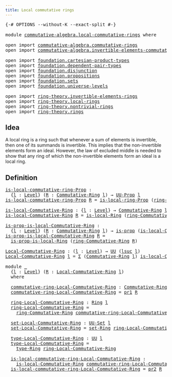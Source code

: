 ```yaml
---
title: Local commutative rings
---
```


<pre class="Agda"><a id="49" class="Symbol">{-#</a> <a id="53" class="Keyword">OPTIONS</a> <a id="61" class="Pragma">--without-K</a> <a id="73" class="Pragma">--exact-split</a> <a id="87" class="Symbol">#-}</a>

<a id="92" class="Keyword">module</a> <a id="99" href="commutative-algebra.local-commutative-rings.html" class="Module">commutative-algebra.local-commutative-rings</a> <a id="143" class="Keyword">where</a>

<a id="150" class="Keyword">open</a> <a id="155" class="Keyword">import</a> <a id="162" href="commutative-algebra.commutative-rings.html" class="Module">commutative-algebra.commutative-rings</a>
<a id="200" class="Keyword">open</a> <a id="205" class="Keyword">import</a> <a id="212" href="commutative-algebra.invertible-elements-commutative-rings.html" class="Module">commutative-algebra.invertible-elements-commutative-rings</a>

<a id="271" class="Keyword">open</a> <a id="276" class="Keyword">import</a> <a id="283" href="foundation.cartesian-product-types.html" class="Module">foundation.cartesian-product-types</a>
<a id="318" class="Keyword">open</a> <a id="323" class="Keyword">import</a> <a id="330" href="foundation.dependent-pair-types.html" class="Module">foundation.dependent-pair-types</a>
<a id="362" class="Keyword">open</a> <a id="367" class="Keyword">import</a> <a id="374" href="foundation.disjunction.html" class="Module">foundation.disjunction</a>
<a id="397" class="Keyword">open</a> <a id="402" class="Keyword">import</a> <a id="409" href="foundation.propositions.html" class="Module">foundation.propositions</a>
<a id="433" class="Keyword">open</a> <a id="438" class="Keyword">import</a> <a id="445" href="foundation.sets.html" class="Module">foundation.sets</a>
<a id="461" class="Keyword">open</a> <a id="466" class="Keyword">import</a> <a id="473" href="foundation.universe-levels.html" class="Module">foundation.universe-levels</a>

<a id="501" class="Keyword">open</a> <a id="506" class="Keyword">import</a> <a id="513" href="ring-theory.invertible-elements-rings.html" class="Module">ring-theory.invertible-elements-rings</a>
<a id="551" class="Keyword">open</a> <a id="556" class="Keyword">import</a> <a id="563" href="ring-theory.local-rings.html" class="Module">ring-theory.local-rings</a>
<a id="587" class="Keyword">open</a> <a id="592" class="Keyword">import</a> <a id="599" href="ring-theory.nontrivial-rings.html" class="Module">ring-theory.nontrivial-rings</a>
<a id="628" class="Keyword">open</a> <a id="633" class="Keyword">import</a> <a id="640" href="ring-theory.rings.html" class="Module">ring-theory.rings</a>
</pre>
## Idea

A local ring is a ring such that whenever a sum of elements is invertible, then one of its summands is invertible. This implies that the non-invertible elements form an ideal. However, the law of excluded middle is needed to show that any ring of which the non-invertible elements form an ideal is a local ring.

## Definition

<pre class="Agda"><a id="is-local-commutative-ring-Prop"></a><a id="1008" href="commutative-algebra.local-commutative-rings.html#1008" class="Function">is-local-commutative-ring-Prop</a> <a id="1039" class="Symbol">:</a>
  <a id="1043" class="Symbol">{</a><a id="1044" href="commutative-algebra.local-commutative-rings.html#1044" class="Bound">l</a> <a id="1046" class="Symbol">:</a> <a id="1048" href="Agda.Primitive.html#597" class="Postulate">Level</a><a id="1053" class="Symbol">}</a> <a id="1055" class="Symbol">(</a><a id="1056" href="commutative-algebra.local-commutative-rings.html#1056" class="Bound">R</a> <a id="1058" class="Symbol">:</a> <a id="1060" href="commutative-algebra.commutative-rings.html#1518" class="Function">Commutative-Ring</a> <a id="1077" href="commutative-algebra.local-commutative-rings.html#1044" class="Bound">l</a><a id="1078" class="Symbol">)</a> <a id="1080" class="Symbol">→</a> <a id="1082" href="foundation-core.propositions.html#1380" class="Function">UU-Prop</a> <a id="1090" href="commutative-algebra.local-commutative-rings.html#1044" class="Bound">l</a>
<a id="1092" href="commutative-algebra.local-commutative-rings.html#1008" class="Function">is-local-commutative-ring-Prop</a> <a id="1123" href="commutative-algebra.local-commutative-rings.html#1123" class="Bound">R</a> <a id="1125" class="Symbol">=</a> <a id="1127" href="ring-theory.local-rings.html#819" class="Function">is-local-ring-Prop</a> <a id="1146" class="Symbol">(</a><a id="1147" href="commutative-algebra.commutative-rings.html#1680" class="Function">ring-Commutative-Ring</a> <a id="1169" href="commutative-algebra.local-commutative-rings.html#1123" class="Bound">R</a><a id="1170" class="Symbol">)</a>

<a id="is-local-Commutative-Ring"></a><a id="1173" href="commutative-algebra.local-commutative-rings.html#1173" class="Function">is-local-Commutative-Ring</a> <a id="1199" class="Symbol">:</a> <a id="1201" class="Symbol">{</a><a id="1202" href="commutative-algebra.local-commutative-rings.html#1202" class="Bound">l</a> <a id="1204" class="Symbol">:</a> <a id="1206" href="Agda.Primitive.html#597" class="Postulate">Level</a><a id="1211" class="Symbol">}</a> <a id="1213" class="Symbol">→</a> <a id="1215" href="commutative-algebra.commutative-rings.html#1518" class="Function">Commutative-Ring</a> <a id="1232" href="commutative-algebra.local-commutative-rings.html#1202" class="Bound">l</a> <a id="1234" class="Symbol">→</a> <a id="1236" href="foundation-core.universe-levels.html#222" class="Primitive">UU</a> <a id="1239" href="commutative-algebra.local-commutative-rings.html#1202" class="Bound">l</a>
<a id="1241" href="commutative-algebra.local-commutative-rings.html#1173" class="Function">is-local-Commutative-Ring</a> <a id="1267" href="commutative-algebra.local-commutative-rings.html#1267" class="Bound">R</a> <a id="1269" class="Symbol">=</a> <a id="1271" href="ring-theory.local-rings.html#1211" class="Function">is-local-Ring</a> <a id="1285" class="Symbol">(</a><a id="1286" href="commutative-algebra.commutative-rings.html#1680" class="Function">ring-Commutative-Ring</a> <a id="1308" href="commutative-algebra.local-commutative-rings.html#1267" class="Bound">R</a><a id="1309" class="Symbol">)</a>

<a id="is-prop-is-local-Commutative-Ring"></a><a id="1312" href="commutative-algebra.local-commutative-rings.html#1312" class="Function">is-prop-is-local-Commutative-Ring</a> <a id="1346" class="Symbol">:</a>
  <a id="1350" class="Symbol">{</a><a id="1351" href="commutative-algebra.local-commutative-rings.html#1351" class="Bound">l</a> <a id="1353" class="Symbol">:</a> <a id="1355" href="Agda.Primitive.html#597" class="Postulate">Level</a><a id="1360" class="Symbol">}</a> <a id="1362" class="Symbol">(</a><a id="1363" href="commutative-algebra.local-commutative-rings.html#1363" class="Bound">R</a> <a id="1365" class="Symbol">:</a> <a id="1367" href="commutative-algebra.commutative-rings.html#1518" class="Function">Commutative-Ring</a> <a id="1384" href="commutative-algebra.local-commutative-rings.html#1351" class="Bound">l</a><a id="1385" class="Symbol">)</a> <a id="1387" class="Symbol">→</a> <a id="1389" href="foundation-core.propositions.html#1295" class="Function">is-prop</a> <a id="1397" class="Symbol">(</a><a id="1398" href="commutative-algebra.local-commutative-rings.html#1173" class="Function">is-local-Commutative-Ring</a> <a id="1424" href="commutative-algebra.local-commutative-rings.html#1363" class="Bound">R</a><a id="1425" class="Symbol">)</a>
<a id="1427" href="commutative-algebra.local-commutative-rings.html#1312" class="Function">is-prop-is-local-Commutative-Ring</a> <a id="1461" href="commutative-algebra.local-commutative-rings.html#1461" class="Bound">R</a> <a id="1463" class="Symbol">=</a>
  <a id="1467" href="ring-theory.local-rings.html#1307" class="Function">is-prop-is-local-Ring</a> <a id="1489" class="Symbol">(</a><a id="1490" href="commutative-algebra.commutative-rings.html#1680" class="Function">ring-Commutative-Ring</a> <a id="1512" href="commutative-algebra.local-commutative-rings.html#1461" class="Bound">R</a><a id="1513" class="Symbol">)</a>

<a id="Local-Commutative-Ring"></a><a id="1516" href="commutative-algebra.local-commutative-rings.html#1516" class="Function">Local-Commutative-Ring</a> <a id="1539" class="Symbol">:</a> <a id="1541" class="Symbol">(</a><a id="1542" href="commutative-algebra.local-commutative-rings.html#1542" class="Bound">l</a> <a id="1544" class="Symbol">:</a> <a id="1546" href="Agda.Primitive.html#597" class="Postulate">Level</a><a id="1551" class="Symbol">)</a> <a id="1553" class="Symbol">→</a> <a id="1555" href="foundation-core.universe-levels.html#222" class="Primitive">UU</a> <a id="1558" class="Symbol">(</a><a id="1559" href="Agda.Primitive.html#780" class="Primitive">lsuc</a> <a id="1564" href="commutative-algebra.local-commutative-rings.html#1542" class="Bound">l</a><a id="1565" class="Symbol">)</a>
<a id="1567" href="commutative-algebra.local-commutative-rings.html#1516" class="Function">Local-Commutative-Ring</a> <a id="1590" href="commutative-algebra.local-commutative-rings.html#1590" class="Bound">l</a> <a id="1592" class="Symbol">=</a> <a id="1594" href="foundation-core.dependent-pair-types.html#502" class="Record">Σ</a> <a id="1596" class="Symbol">(</a><a id="1597" href="commutative-algebra.commutative-rings.html#1518" class="Function">Commutative-Ring</a> <a id="1614" href="commutative-algebra.local-commutative-rings.html#1590" class="Bound">l</a><a id="1615" class="Symbol">)</a> <a id="1617" href="commutative-algebra.local-commutative-rings.html#1173" class="Function">is-local-Commutative-Ring</a>

<a id="1644" class="Keyword">module</a> <a id="1651" href="commutative-algebra.local-commutative-rings.html#1651" class="Module">_</a>
  <a id="1655" class="Symbol">{</a><a id="1656" href="commutative-algebra.local-commutative-rings.html#1656" class="Bound">l</a> <a id="1658" class="Symbol">:</a> <a id="1660" href="Agda.Primitive.html#597" class="Postulate">Level</a><a id="1665" class="Symbol">}</a> <a id="1667" class="Symbol">(</a><a id="1668" href="commutative-algebra.local-commutative-rings.html#1668" class="Bound">R</a> <a id="1670" class="Symbol">:</a> <a id="1672" href="commutative-algebra.local-commutative-rings.html#1516" class="Function">Local-Commutative-Ring</a> <a id="1695" href="commutative-algebra.local-commutative-rings.html#1656" class="Bound">l</a><a id="1696" class="Symbol">)</a>
  <a id="1700" class="Keyword">where</a>

  <a id="1709" href="commutative-algebra.local-commutative-rings.html#1709" class="Function">commutative-ring-Local-Commutative-Ring</a> <a id="1749" class="Symbol">:</a> <a id="1751" href="commutative-algebra.commutative-rings.html#1518" class="Function">Commutative-Ring</a> <a id="1768" href="commutative-algebra.local-commutative-rings.html#1656" class="Bound">l</a>
  <a id="1772" href="commutative-algebra.local-commutative-rings.html#1709" class="Function">commutative-ring-Local-Commutative-Ring</a> <a id="1812" class="Symbol">=</a> <a id="1814" href="foundation-core.dependent-pair-types.html#592" class="Field">pr1</a> <a id="1818" href="commutative-algebra.local-commutative-rings.html#1668" class="Bound">R</a>

  <a id="1823" href="commutative-algebra.local-commutative-rings.html#1823" class="Function">ring-Local-Commutative-Ring</a> <a id="1851" class="Symbol">:</a> <a id="1853" href="ring-theory.rings.html#2551" class="Function">Ring</a> <a id="1858" href="commutative-algebra.local-commutative-rings.html#1656" class="Bound">l</a>
  <a id="1862" href="commutative-algebra.local-commutative-rings.html#1823" class="Function">ring-Local-Commutative-Ring</a> <a id="1890" class="Symbol">=</a>
    <a id="1896" href="commutative-algebra.commutative-rings.html#1680" class="Function">ring-Commutative-Ring</a> <a id="1918" href="commutative-algebra.local-commutative-rings.html#1709" class="Function">commutative-ring-Local-Commutative-Ring</a>

  <a id="1961" href="commutative-algebra.local-commutative-rings.html#1961" class="Function">set-Local-Commutative-Ring</a> <a id="1988" class="Symbol">:</a> <a id="1990" href="foundation-core.sets.html#1177" class="Function">UU-Set</a> <a id="1997" href="commutative-algebra.local-commutative-rings.html#1656" class="Bound">l</a>
  <a id="2001" href="commutative-algebra.local-commutative-rings.html#1961" class="Function">set-Local-Commutative-Ring</a> <a id="2028" class="Symbol">=</a> <a id="2030" href="ring-theory.rings.html#2757" class="Function">set-Ring</a> <a id="2039" href="commutative-algebra.local-commutative-rings.html#1823" class="Function">ring-Local-Commutative-Ring</a>

  <a id="2070" href="commutative-algebra.local-commutative-rings.html#2070" class="Function">type-Local-Commutative-Ring</a> <a id="2098" class="Symbol">:</a> <a id="2100" href="foundation-core.universe-levels.html#222" class="Primitive">UU</a> <a id="2103" href="commutative-algebra.local-commutative-rings.html#1656" class="Bound">l</a>
  <a id="2107" href="commutative-algebra.local-commutative-rings.html#2070" class="Function">type-Local-Commutative-Ring</a> <a id="2135" class="Symbol">=</a>
    <a id="2141" href="ring-theory.rings.html#2808" class="Function">type-Ring</a> <a id="2151" href="commutative-algebra.local-commutative-rings.html#1823" class="Function">ring-Local-Commutative-Ring</a>

  <a id="2182" href="commutative-algebra.local-commutative-rings.html#2182" class="Function">is-local-commutative-ring-Local-Commutative-Ring</a> <a id="2231" class="Symbol">:</a>
    <a id="2237" href="commutative-algebra.local-commutative-rings.html#1173" class="Function">is-local-Commutative-Ring</a> <a id="2263" href="commutative-algebra.local-commutative-rings.html#1709" class="Function">commutative-ring-Local-Commutative-Ring</a>
  <a id="2305" href="commutative-algebra.local-commutative-rings.html#2182" class="Function">is-local-commutative-ring-Local-Commutative-Ring</a> <a id="2354" class="Symbol">=</a> <a id="2356" href="foundation-core.dependent-pair-types.html#604" class="Field">pr2</a> <a id="2360" href="commutative-algebra.local-commutative-rings.html#1668" class="Bound">R</a>
</pre>
